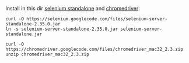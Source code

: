 Install in this dir [selenium standalone](https://code.google.com/p/selenium/downloads/list) and
[chromedriver](https://code.google.com/p/chromedriver/downloads/list):

    curl -O https://selenium.googlecode.com/files/selenium-server-standalone-2.35.0.jar
    ln -s selenium-server-standalone-2.35.0.jar selenium-server-standalone.jar

    curl -O https://chromedriver.googlecode.com/files/chromedriver_mac32_2.3.zip
    unzip chromedriver_mac32_2.3.zip
